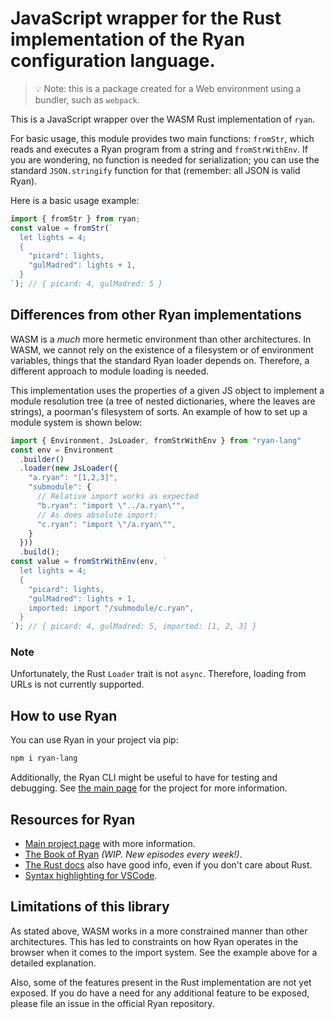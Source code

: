 # JavaScript wrapper for the Rust implementation of the Ryan configuration language.

> 💡 Note: this is a package created for a Web environment using a bundler, such as `webpack`. 

This is a JavaScript wrapper over the WASM Rust implementation of `ryan`.

For basic usage, this module provides two main functions: `fromStr`, which reads
and executes a Ryan program from a string and `fromStrWithEnv`. If you are wondering, no
function is needed for serialization; you can use the standard `JSON.stringify` function
for that (remember: all JSON is valid Ryan).

Here is a basic usage example:
```javascript
import { fromStr } from ryan;
const value = fromStr(`
  let lights = 4;
  {
    "picard": lights,
    "gulMadred": lights + 1,
  }
`); // { picard: 4, gulMadred: 5 }
```

## Differences from other Ryan implementations

WASM is a _much_ more hermetic environment than other architectures. In WASM, we cannot
rely on the existence of a filesystem or of environment variables, things that the
standard Ryan loader depends on. Therefore, a different approach to module loading is
needed.

This implementation uses the properties of a given JS object to implement a
module resolution tree (a tree of nested dictionaries, where the leaves are strings),
a poorman's filesystem of sorts. An example of how to set up a module system is shown
below:

```javascript
import { Environment, JsLoader, fromStrWithEnv } from "ryan-lang"
const env = Environment
  .builder()
  .loader(new JsLoader({
    "a.ryan": "[1,2,3]",
    "submodule": {
      // Relative import works as expected
      "b.ryan": "import \"../a.ryan\"",
      // As does absolute import:
      "c.ryan": "import \"/a.ryan\"",
    }
  }))
  .build();
const value = fromStrWithEnv(env, `
  let lights = 4;
  {
    "picard": lights,
    "gulMadred": lights + 1,
    imported: import "/submodule/c.ryan",
  }
`); // { picard: 4, gulMadred: 5, imported: [1, 2, 3] }
```

### Note

Unfortunately, the Rust `Loader` trait is not `async`. Therefore, loading from URLs is
not currently supported.


## How to use Ryan

You can use Ryan in your project via pip:
```bash
npm i ryan-lang
```
Additionally, the Ryan CLI might be useful to have for testing and debugging. See 
[the main page](https://github.com/tokahuke/ryan) for the project for more information.

## Resources for Ryan

* [Main project page](https://github.com/tokahuke/ryan) with more information.
* [The Book of Ryan](https://tokahuke.github.io/book-of-ryan/) _(WIP. New episodes every week!)_.
* [The Rust docs](https://docs.rs/ryan) also have good info, even if you don't care about Rust.
* [Syntax highlighting for VSCode](https://marketplace.visualstudio.com/items?itemName=PedroBArruda.ryan-syntax-highlighting).

## Limitations of this library

As stated above, WASM works in a more constrained manner than other architectures. This
has led to constraints on how Ryan operates in the browser when it comes to the import
system. See the example above for a detailed explanation.

Also, some of the features present in the Rust implementation are not yet exposed. If you
do have a need for any additional feature to be exposed, please file an issue in the
official Ryan repository.
